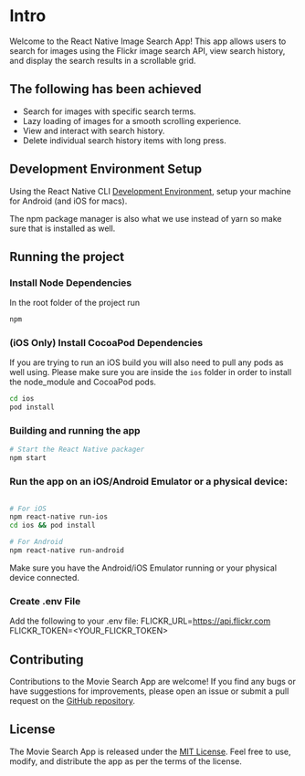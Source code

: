 # Intro

Welcome to the React Native Image Search App! This app allows users to search for images using the Flickr image search API, view search history, and display the search results in a scrollable grid.

## The following has been achieved

- Search for images with specific search terms.
- Lazy loading of images for a smooth scrolling experience.
- View and interact with search history.
- Delete individual search history items with long press.

## Development Environment Setup

Using the React Native CLI [Development Environment](https://reactnative.dev/docs/environment-setup), setup your machine for Android (and iOS for macs).

The npm package manager is also what we use instead of yarn so make sure that is installed as well.

## Running the project

### Install Node Dependencies

In the root folder of the project run

```bash
npm
```

### (iOS Only) Install CocoaPod Dependencies

If you are trying to run an iOS build you will also need to pull any pods as well using. Please make sure you are inside the `ios` folder in order to install the node_module and CocoaPod pods.

```bash
cd ios
pod install
```

### Building and running the app

```bash
# Start the React Native packager
npm start
```

### Run the app on an iOS/Android Emulator or a physical device:

```bash

# For iOS
npm react-native run-ios
cd ios && pod install

# For Android
npm react-native run-android
```

Make sure you have the Android/iOS Emulator running or your physical device connected.

### Create .env File

Add the following to your .env file:
FLICKR_URL=https://api.flickr.com
FLICKR_TOKEN=<YOUR_FLICKR_TOKEN>

## Contributing

Contributions to the Movie Search App are welcome! If you find any bugs or have suggestions for improvements, please open an issue or submit a pull request on the [GitHub repository](https://github.com/YaAlB/FlickrProject).

## License

The Movie Search App is released under the [MIT License](https://opensource.org/licenses/MIT). Feel free to use, modify, and distribute the app as per the terms of the license.
